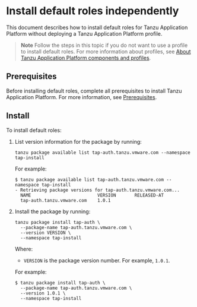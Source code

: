 # Install default roles independently

This document describes how to install default roles for Tanzu Application Platform without deploying a Tanzu Application Platform profile.

>**Note** Follow the steps in this topic if you do not want to use a profile to install default roles. 
For more information about profiles, see [About Tanzu Application Platform components and profiles](../about-package-profiles.hbs.md).

## <a id='prereqs'></a>Prerequisites

Before installing default roles, complete all prerequisites to install Tanzu Application Platform. For more information, see [Prerequisites](../prerequisites.md).

## <a id='install'></a>Install

To install default roles:

1. List version information for the package by running:

    ```console
    tanzu package available list tap-auth.tanzu.vmware.com --namespace tap-install
    ```

    For example:

    ```console
    $ tanzu package available list tap-auth.tanzu.vmware.com --namespace tap-install
    - Retrieving package versions for tap-auth.tanzu.vmware.com...
      NAME                         VERSION       RELEASED-AT
      tap-auth.tanzu.vmware.com    1.0.1
    ```

1. Install the package by running:

    ```console
    tanzu package install tap-auth \
      --package-name tap-auth.tanzu.vmware.com \
      --version VERSION \
      --namespace tap-install
    ```

    Where:

    - `VERSION` is the package version number. For example, `1.0.1`.

    For example:

    ```console
    $ tanzu package install tap-auth \
      --package-name tap-auth.tanzu.vmware.com \
      --version 1.0.1 \
      --namespace tap-install
    ```
